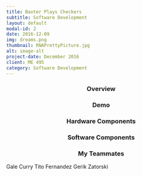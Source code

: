 ```yaml
---
title: Baxter Plays Checkers
subtitle: Software Development
layout: default
modal-id: 2
date: 2016-12-09
img: dreams.png
thumbnail: RNAPrettyPicture.jpg
alt: image-alt
project-date: December 2016
client: ME 495
category: Software Development
---
```

<center><h3>Overview</h3></center>

<center><h3>Demo</h3></center>

<center><h3>Hardware Components</h3></center>


<center><h3>Software Components</h3></center>

<center><h3>My Teammates</h3></center>
Gale Curry
Tito Fernandez
Gerik Zatorski
